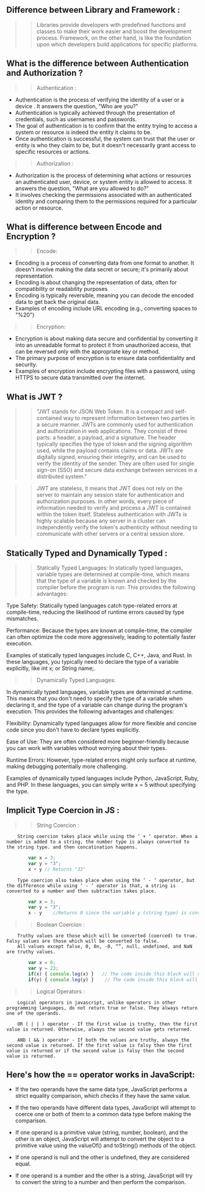 ## Difference between Library and Framework :
>> Libraries provide developers with predefined functions and classes to make their work easier and boost the development process. Framework, on the other hand, is like the foundation upon which developers build applications for specific platforms.

## What is the difference between Authentication and Authorization ?
>> Authentication : 
- Authentication is the process of verifying the identity of a user or a device . It answers the question, "Who are you?"
- Authentication is typically achieved through the presentation of credentials, such as usernames and passwords.
- The goal of authentication is to confirm that the entity trying to access a system or resource is indeed the entity it claims to be.
- Once authentication is successful, the system can trust that the user or entity is who they claim to be, but it doesn't necessarily grant access to specific resources or actions.

>> Authorization :
- Authorization is the process of determining what actions or resources an authenticated user, device, or system entity is allowed to access. It answers the question, "What are you allowed to do?"
- It involves checking the permissions associated with an authenticated identity and comparing them to the permissions required for a particular action or resource.

## What is difference between Encode and Encryption ?
>> Encode:

- Encoding is a process of converting data from one format to another. It doesn't involve making the data secret or secure; it's primarily about representation.
- Encoding is about changing the representation of data, often for compatibility or readability purposes
- Encoding is typically reversible, meaning you can decode the encoded data to get back the original data.
- Examples of encoding include URL encoding (e.g., converting spaces to "%20")

>> Encryption:

- Encryption is about making data secure and confidential by converting it into an unreadable format to protect it from unauthorized access,  that can be reversed only with the appropriate key or method.
- The primary purpose of encryption is to ensure data confidentiality and security.
- Examples of encryption include encrypting files with a password, using HTTPS to secure data transmitted over the internet.

## What is JWT ?
>>  "JWT stands for JSON Web Token. It is a compact and self-contained way to represent information between two parties in a secure manner. JWTs are commonly used for authentication and authorization in web applications. They consist of three parts: a header, a payload, and a signature. The header typically specifies the type of token and the signing algorithm used, while the payload contains claims or data. JWTs are digitally signed, ensuring their integrity, and can be used to verify the identity of the sender. They are often used for single sign-on (SSO) and secure data exchange between services in a distributed system."

>> JWT are stateless, it means that JWT does not rely on the server to maintain any session state for authentication and authorization purposes. In other words, every piece of information needed to verify and process a JWT is contained within the token itself.
>> Stateless authentication with JWTs is highly scalable because any server in a cluster can independently verify the token's authenticity without needing to communicate with other servers or a central session store.

## Statically Typed and Dynamically Typed :
>> Statically Typed Languages:
  In statically typed languages, variable types are determined at compile-time, which means that the type of a variable is known and checked by the compiler before the program is run. This provides the following advantages:

  Type Safety: Statically typed languages catch type-related errors at compile-time, reducing the likelihood of runtime errors caused by type mismatches.

  Performance: Because the types are known at compile-time, the compiler can often optimize the code more aggressively, leading to potentially faster execution.

  Examples of statically typed languages include C, C++, Java, and Rust. In these languages, you typically need to declare the type of a variable explicitly, like int x; or String name;.

>> Dynamically Typed Languages:

  In dynamically typed languages, variable types are determined at runtime. This means that you don't need to specify the type of a variable when declaring it, and the type of a variable can change during the program's execution. This provides the following advantages and challenges:

  Flexibility: Dynamically typed languages allow for more flexible and concise code since you don't have to declare types explicitly.

  Ease of Use: They are often considered more beginner-friendly because you can work with variables without worrying about their types.

  Runtime Errors: However, type-related errors might only surface at runtime, making debugging potentially more challenging.

  Examples of dynamically typed languages include Python, JavaScript, Ruby, and PHP. In these languages, you can simply write x = 5 without specifying the type.

## Implicit Type Coercion in JS :
>> String Coercion :
```
    String coercion takes place while using the ‘ + ‘ operator. When a number is added to a string, the number type is always converted to the string type. and then concatination happens.
```
```js
        var x = 3;
        var y = "3";
        x + y // Returns "33" 
```

```
    Type coercion also takes place when using the ‘ - ‘ operator, but the difference while using ‘ - ‘ operator is that, a string is converted to a number and then subtraction takes place.
```
```js
        var x = 3;
        var y = "3";
        x - y    //Returns 0 since the variable y (string type) is converted to a number type
```

>> Boolean Coercion :
```
    Truthy values are those which will be converted (coerced) to true. Falsy values are those which will be converted to false.
    All values except false, 0, 0n, -0, “”, null, undefined, and NaN are truthy values.
```
```js
        var x = 0;
        var y = 23;
        if(x) { console.log(x) }   // The code inside this block will not run since the value of x is 0(Falsy)
        if(y) { console.log(y) }    // The code inside this block will run since the value of y is 23 (Truthy)
```

>> Logical Operators :
```
    Logical operators in javascript, unlike operators in other programming languages, do not return true or false. They always return one of the operands.
    
    OR ( | | ) operator - If the first value is truthy, then the first value is returned. Otherwise, always the second value gets returned.
    
    AND ( && ) operator - If both the values are truthy, always the second value is returned. If the first value is falsy then the first value is returned or if the second value is falsy then the second value is returned.

```
## Here's how the == operator works in JavaScript:

- If the two operands have the same data type, JavaScript performs a strict equality comparison, which checks if they have the same value.

- If the two operands have different data types, JavaScript will attempt to coerce one or both of them to a common data type before making the comparison.

- If one operand is a primitive value (string, number, boolean), and the other is an object, JavaScript will attempt to convert the object to a primitive value using the valueOf() and toString() methods of the object.

- If one operand is null and the other is undefined, they are considered equal.

- If one operand is a number and the other is a string, JavaScript will try to convert the string to a number and then perform the comparison.

